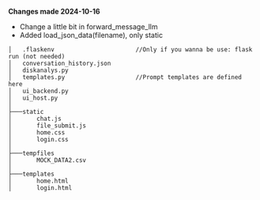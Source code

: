 **Changes made 2024-10-16**
  - Change a little bit in forward_message_llm
  - Added load_json_data(filename), only static

```plaintext
│   .flaskenv                       //Only if you wanna be use: flask run (not needed)
│   conversation_history.json
│   diskanalys.py    
│   templates.py                    //Prompt templates are defined here
│   ui_backend.py
│   ui_host.py
│
├───static
│       chat.js
│       file_submit.js
│       home.css
│       login.css
│
├───tempfiles
│       MOCK_DATA2.csv
│
├───templates
│       home.html
│       login.html

```
